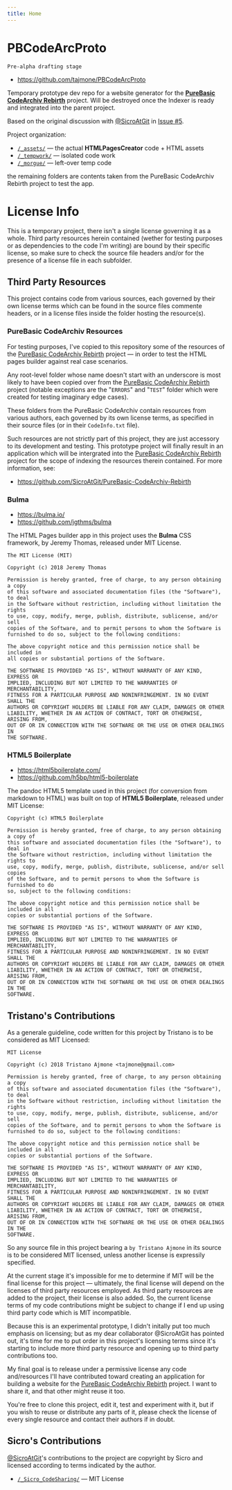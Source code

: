 ```yaml
---
title: Home
---
```


# PBCodeArcProto

    Pre-alpha drafting stage

- https://github.com/tajmone/PBCodeArcProto

Temporary prototype dev repo for a website generator for the __[PureBasic CodeArchiv Rebirth]__ project. Will be destroyed once the Indexer is ready and integrated into the parent project.

Based on the original discussion with [@SicroAtGit] in [Issue #5].

Project organization:

- [`/_assets/`](./_assets) — the actual __HTMLPagesCreator__ code + HTML assets
- [`/_tempwork/`](./_tempwork) — isolated code work
- [`/_morgue/`](./_morgue) — left-over temp code

the remaining folders are contents taken from the PureBasic CodeArchiv Rebirth project to test the app.



# License Info

This is a temporary project, there isn't a single license governing it as a whole. Third party resources herein contained (wether for testing purposes or as dependencies to the code I'm writing) are bound by their specific license, so make sure to check the source file headers and/or for the presence of a license file in each subfolder.

## Third Party Resources

This project contains code from various sources, each governed by their own license terms which can be found in the source files commente headers, or in a license files inside the folder hosting the resource(s).

### PureBasic CodeArchiv Resources

For testing purposes, I've copied to this repository some of the resources of the [PureBasic CodeArchiv Rebirth] project — in order to test the HTML pages builder against real case scenarios.

Any root-level folder whose name doesn't start with an underscore is most likely to have been copied over from the [PureBasic CodeArchiv Rebirth] project (notable exceptions are the "`ERRORS`" and "`TEST`" folder which were created for testing imaginary edge cases).

These folders from the PureBasic CodeArchiv contain resources from various authors, each governed by its own license terms, as specified in their source files (or in their `CodeInfo.txt` file).

Such resources are not strictly part of this project, they are just accessory to its development and testing. This prototype project will finally result in an application which will be intergrated into the [PureBasic CodeArchiv Rebirth] project for the scope of indexing the resources therein contained. For more information, see:

- https://github.com/SicroAtGit/PureBasic-CodeArchiv-Rebirth

### Bulma

- https://bulma.io/
- https://github.com/jgthms/bulma

The HTML Pages builder app in this project uses the __Bulma__ CSS framework, by Jeremy Thomas, released under MIT License.

```
The MIT License (MIT)

Copyright (c) 2018 Jeremy Thomas

Permission is hereby granted, free of charge, to any person obtaining a copy
of this software and associated documentation files (the "Software"), to deal
in the Software without restriction, including without limitation the rights
to use, copy, modify, merge, publish, distribute, sublicense, and/or sell
copies of the Software, and to permit persons to whom the Software is
furnished to do so, subject to the following conditions:

The above copyright notice and this permission notice shall be included in
all copies or substantial portions of the Software.

THE SOFTWARE IS PROVIDED "AS IS", WITHOUT WARRANTY OF ANY KIND, EXPRESS OR
IMPLIED, INCLUDING BUT NOT LIMITED TO THE WARRANTIES OF MERCHANTABILITY,
FITNESS FOR A PARTICULAR PURPOSE AND NONINFRINGEMENT. IN NO EVENT SHALL THE
AUTHORS OR COPYRIGHT HOLDERS BE LIABLE FOR ANY CLAIM, DAMAGES OR OTHER
LIABILITY, WHETHER IN AN ACTION OF CONTRACT, TORT OR OTHERWISE, ARISING FROM,
OUT OF OR IN CONNECTION WITH THE SOFTWARE OR THE USE OR OTHER DEALINGS IN
THE SOFTWARE.
```

### HTML5 Boilerplate

- https://html5boilerplate.com/
- https://github.com/h5bp/html5-boilerplate

The pandoc HTML5 template used in this project (for conversion from markdown to HTML) was built on top of __HTML5 Boilerplate__, released under MIT License:

```
Copyright (c) HTML5 Boilerplate

Permission is hereby granted, free of charge, to any person obtaining a copy of
this software and associated documentation files (the "Software"), to deal in
the Software without restriction, including without limitation the rights to
use, copy, modify, merge, publish, distribute, sublicense, and/or sell copies
of the Software, and to permit persons to whom the Software is furnished to do
so, subject to the following conditions:

The above copyright notice and this permission notice shall be included in all
copies or substantial portions of the Software.

THE SOFTWARE IS PROVIDED "AS IS", WITHOUT WARRANTY OF ANY KIND, EXPRESS OR
IMPLIED, INCLUDING BUT NOT LIMITED TO THE WARRANTIES OF MERCHANTABILITY,
FITNESS FOR A PARTICULAR PURPOSE AND NONINFRINGEMENT. IN NO EVENT SHALL THE
AUTHORS OR COPYRIGHT HOLDERS BE LIABLE FOR ANY CLAIM, DAMAGES OR OTHER
LIABILITY, WHETHER IN AN ACTION OF CONTRACT, TORT OR OTHERWISE, ARISING FROM,
OUT OF OR IN CONNECTION WITH THE SOFTWARE OR THE USE OR OTHER DEALINGS IN THE
SOFTWARE.
```

## Tristano's Contributions

As a generale guideline, code written for this project by Tristano is to be considered as MIT Licensed:

```
MIT License

Copyright (c) 2018 Tristano Ajmone <tajmone@gmail.com>

Permission is hereby granted, free of charge, to any person obtaining a copy
of this software and associated documentation files (the "Software"), to deal
in the Software without restriction, including without limitation the rights
to use, copy, modify, merge, publish, distribute, sublicense, and/or sell
copies of the Software, and to permit persons to whom the Software is
furnished to do so, subject to the following conditions:

The above copyright notice and this permission notice shall be included in all
copies or substantial portions of the Software.

THE SOFTWARE IS PROVIDED "AS IS", WITHOUT WARRANTY OF ANY KIND, EXPRESS OR
IMPLIED, INCLUDING BUT NOT LIMITED TO THE WARRANTIES OF MERCHANTABILITY,
FITNESS FOR A PARTICULAR PURPOSE AND NONINFRINGEMENT. IN NO EVENT SHALL THE
AUTHORS OR COPYRIGHT HOLDERS BE LIABLE FOR ANY CLAIM, DAMAGES OR OTHER
LIABILITY, WHETHER IN AN ACTION OF CONTRACT, TORT OR OTHERWISE, ARISING FROM,
OUT OF OR IN CONNECTION WITH THE SOFTWARE OR THE USE OR OTHER DEALINGS IN THE
SOFTWARE.
```

So any source file in this project bearing a `by Tristano Ajmone` in its source is to be considered MIT licensed, unless another license is expressily specified.

At the current stage it's impossible for me to determine if MIT will be the  final license for this project — ultimately, the final license will depend on the licenses of third party resources employed. As third party resources are added to the project, their license is also added. So, the current license terms of my code contributions might be subject to change if I end up using third party code which is MIT incompatible.

Because this is an experimental prototype, I didn't initally put too much emphasis on licensing; but as my dear collaborator @SicroAtGit has pointed out, it's time for me to put order in this project's licensing terms since it's starting to include more third party resource and opening up to third party contributions too.

My final goal is to release under a permissive license any code and/resources I'll have contributed toward creating an application for building a website for the [PureBasic CodeArchiv Rebirth] project. I want to share it, and that other might reuse it too.

You're free to clone this project, edit it, test and experiment with it, but if you wish to reuse or distribute any parts of it, please check the license of every single resource and contact their authors if in doubt.

## Sicro's Contributions

[@SicroAtGit]'s contributions to the project are copyright by Sicro and licensed according to terms indicated by the author.

- [`/_Sicro_CodeSharing/`](./_Sicro_CodeSharing) — MIT License



[PureBasic CodeArchiv Rebirth]: https://github.com/SicroAtGit/PureBasic-CodeArchive-Rebirth "Visit the 'PureBasic CodeArchiv Rebirth' repository"

[Issue #5]: https://github.com/SicroAtGit/PureBasic-CodeArchive-Rebirth/issues/5

[@SicroAtGit]: https://github.com/SicroAtGit "View @SicroAtGit's GitHub profile"
[@tajmone]: https://github.com/tajmone "View @tajmone's GitHub profile"
